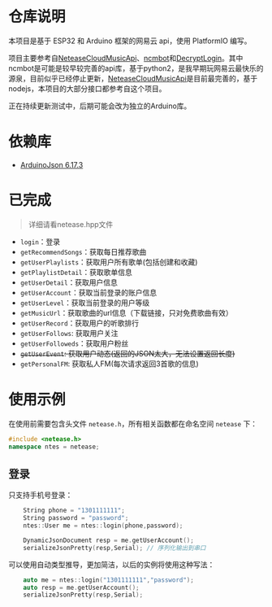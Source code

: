 # 仓库说明
本项目是基于 ESP32 和 Arduino 框架的网易云 api，使用 PlatformIO 编写。

项目主要参考自[NeteaseCloudMusicApi](https://github.com/Binaryify/NeteaseCloudMusicApi)、[ncmbot](https://github.com/xiyouMc/ncmbot)和[DecryptLogin](https://github.com/CharlesPikachu/DecryptLogin)。其中ncmbot是可能是较早较完善的api库，基于python2，是我早期玩网易云最快乐的源泉，目前似乎已经停止更新，[NeteaseCloudMusicApi](https://github.com/Binaryify/NeteaseCloudMusicApi)是目前最完善的，基于nodejs，本项目的大部分接口都参考自这个项目。


正在持续更新测试中，后期可能会改为独立的Arduino库。

# 依赖库
- [ArduinoJson 6.17.3](https://github.com/bblanchon/ArduinoJson)

# 已完成
> 详细请看netease.hpp文件

- `login`：登录
- `getRecommendSongs`：获取每日推荐歌曲
- `getUserPlaylists`：获取用户所有歌单(包括创建和收藏)
- `getPlaylistDetail`：获取歌单信息
- `getUserDetail`：获取用户信息
- `getUserAccount`：获取当前登录的账户信息
- `getUserLevel`：获取当前登录的用户等级
- `getMusicUrl`：获取歌曲的url信息（下载链接，只对免费歌曲有效）
- `getUserRecord`：获取用户的听歌排行
- `getUserFollows`: 获取用户关注
- `getUserFolloweds`：获取用户粉丝
- ~~`getUserEvent`: 获取用户动态(返回的JSON太大，无法设置返回长度)~~
- `getPersonalFM`: 获取私人FM(每次请求返回3首歌的信息)

# 使用示例
在使用前需要包含头文件 `netease.h`，所有相关函数都在命名空间 `netease` 下：
```C++
#include <netease.h>
namespace ntes = netease;
```
## 登录
只支持手机号登录：
```C++
    String phone = "1301111111";
    String password = "password";
    ntes::User me = ntes::login(phone,password);

    DynamicJsonDocument resp = me.getUserAccount();
    serializeJsonPretty(resp,Serial); // 序列化输出到串口
```
可以使用自动类型推导，更加简洁，以后的实例将使用这种写法：
```C++
    auto me = ntes::login("1301111111","password");
    auto resp = me.getUserAccount();
    serializeJsonPretty(resp,Serial);
```
